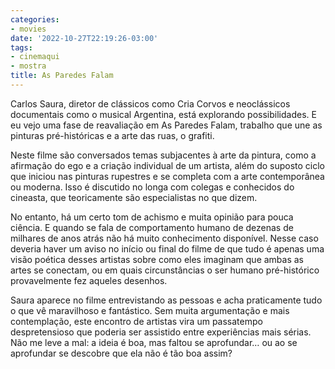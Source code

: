 ```yaml
---
categories:
- movies
date: '2022-10-27T22:19:26-03:00'
tags:
- cinemaqui
- mostra
title: As Paredes Falam
---
```


Carlos Saura, diretor de clássicos como Cria Corvos e neoclássicos documentais como o musical Argentina, está explorando possibilidades. E eu vejo uma fase de reavaliação em As Paredes Falam, trabalho que une as pinturas pré-históricas e a arte das ruas, o grafiti.

Neste filme são conversados temas subjacentes à arte da pintura, como a afirmação do ego e a criação individual de um artista, além do suposto ciclo que iniciou nas pinturas rupestres e se completa com a arte contemporânea ou moderna. Isso é discutido no longa com colegas e conhecidos do cineasta, que teoricamente são especialistas no que dizem.

No entanto, há um certo tom de achismo e muita opinião para pouca ciência. E quando se fala de comportamento humano de dezenas de milhares de anos atrás não há muito conhecimento disponível. Nesse caso deveria haver um aviso no início ou final do filme de que tudo é apenas uma visão poética desses artistas sobre como eles imaginam que ambas as artes se conectam, ou em quais circunstâncias o ser humano pré-histórico provavelmente fez aqueles desenhos.

Saura aparece no filme entrevistando as pessoas e acha praticamente tudo o que vê maravilhoso e fantástico. Sem muita argumentação e mais contemplação, este encontro de artistas vira um passatempo despretensioso que poderia ser assistido entre experiências mais sérias. Não me leve a mal: a ideia é boa, mas faltou se aprofundar… ou ao se aprofundar se descobre que ela não é tão boa assim?
